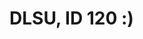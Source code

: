 # DLSU, ID 120 :)

<!---
alfonsomiguelcruz/alfonsomiguelcruz is a ✨ special ✨ repository because its `README.md` (this file) appears on your GitHub profile.
You can click the Preview link to take a look at your changes.
--->
